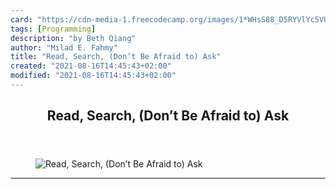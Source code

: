 ```yaml
---
card: "https://cdn-media-1.freecodecamp.org/images/1*WHsS88_D5RYVlYc5VUvNbQ.jpeg"
tags: [Programming]
description: "by Beth Qiang"
author: "Milad E. Fahmy"
title: "Read, Search, (Don’t Be Afraid to) Ask"
created: "2021-08-16T14:45:43+02:00"
modified: "2021-08-16T14:45:43+02:00"
---
```

<div class="site-wrapper">
<main id="site-main" class="site-main outer">
<div class="inner">
<article class="post-full post tag-programming tag-web-development tag-life-lessons tag-learning tag-tech ">
<header class="post-full-header">
<h1 class="post-full-title">Read, Search, (Don’t Be Afraid to) Ask</h1>
</header>
<figure class="post-full-image">
<picture>
<source media="(max-width: 700px)" sizes="1px" srcset="data:image/gif;base64,R0lGODlhAQABAIAAAAAAAP///yH5BAEAAAAALAAAAAABAAEAAAIBRAA7 1w">
<source media="(min-width: 701px)" sizes="(max-width: 800px) 400px,
(max-width: 1170px) 700px,
1400px" srcset="https://cdn-media-1.freecodecamp.org/images/1*WHsS88_D5RYVlYc5VUvNbQ.jpeg 300w,
https://cdn-media-1.freecodecamp.org/images/1*WHsS88_D5RYVlYc5VUvNbQ.jpeg 600w,
https://cdn-media-1.freecodecamp.org/images/1*WHsS88_D5RYVlYc5VUvNbQ.jpeg 1000w,
https://cdn-media-1.freecodecamp.org/images/1*WHsS88_D5RYVlYc5VUvNbQ.jpeg 2000w">
<img onerror="this.style.display='none'" src="https://cdn-media-1.freecodecamp.org/images/1*WHsS88_D5RYVlYc5VUvNbQ.jpeg" alt="Read, Search, (Don’t Be Afraid to) Ask">
</picture>
</figure>
<section class="post-full-content">
<div class="post-content medium-migrated-article">
</div>
<hr>
</section>
</article>
</div>
</main>
</div>
<!-- Google Tag Manager (noscript) -->
<!-- End Google Tag Manager (noscript) -->
